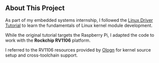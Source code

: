 ## About This Project

As part of my embedded systems internship, I followed the [Linux Driver Tutorial](https://github.com/Johannes4Linux/Linux_Driver_Tutorial) to learn the fundamentals of Linux kernel module development.

While the original tutorial targets the Raspberry Pi, I adapted the code to work with the **Rockchip RV1106** platform. 

I referred to the RV1106 resources provided by [Ologn](https://github.com/ologn-tech) for kernel source setup and cross-toolchain support.
